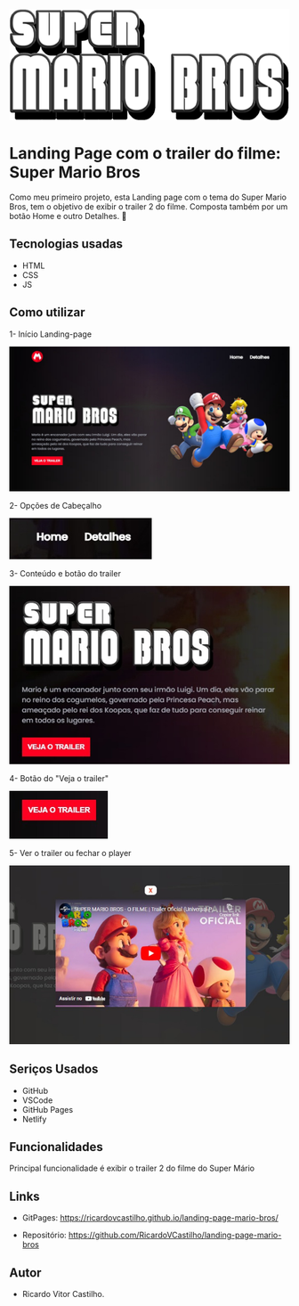  <img src= "./src/imagens/titulo.png" alt= "Imagem com o título: Super Mario Bros" width= "760" height= "200">

#  Landing Page com o trailer do filme: Super Mario Bros
 Como meu primeiro projeto, esta Landing page com o tema do Super Mario Bros, tem o objetivo de exibir o trailer 2 do filme. Composta também por um botão Home e outro Detalhes. 🍄

 ## Tecnologias usadas
 - HTML
 - CSS
 - JS

## Como utilizar
1- Início Landing-page

<img src="./src/imagens/imagens-readme/readme-imagem-inicio-landing-page.jpeg">

2- Opções de Cabeçalho

<img src="./src/imagens/imagens-readme/imagem-readme-home-detalhes.jpeg">

3- Conteúdo e botão do trailer

<img src="./src/imagens/imagens-readme/readme-conteudo-botao.jpeg">

4- Botão do "Veja o trailer"

<img src="./src/imagens/imagens-readme/readme-botao-trailer.jpeg">

5- Ver o trailer ou fechar o player

<img src="./src/imagens/imagens-readme/readme-trailer-fechar.jpeg">

## Seriços Usados
- GitHub
- VSCode
- GitHub Pages
- Netlify

## Funcionalidades
Principal funcionalidade é exibir o trailer 2 do filme do Super Mário

## Links
- GitPages: https://ricardovcastilho.github.io/landing-page-mario-bros/

- Repositório: https://github.com/RicardoVCastilho/landing-page-mario-bros

## Autor

- Ricardo Vitor Castilho.  
